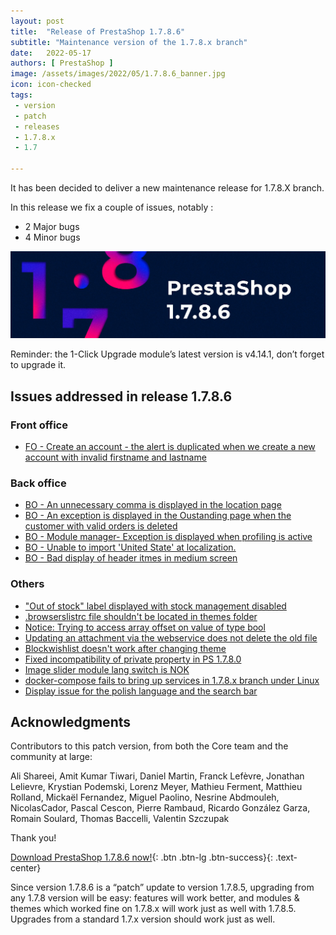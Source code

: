 ```yaml
---
layout: post
title:  "Release of PrestaShop 1.7.8.6"
subtitle: "Maintenance version of the 1.7.8.x branch"
date:   2022-05-17
authors: [ PrestaShop ]
image: /assets/images/2022/05/1.7.8.6_banner.jpg
icon: icon-checked
tags:
 - version
 - patch
 - releases
 - 1.7.8.x
 - 1.7

---
```


It has been decided to deliver a new maintenance release for 1.7.8.X branch.

In this release we fix a couple of issues, notably : 

- 2 Major bugs
- 4 Minor bugs

![1.7.8.6 is available!](/assets/images/2022/05/1.7.8.6_banner.jpg)

Reminder: the 1-Click Upgrade module’s latest version is v4.14.1, don’t forget to upgrade it.

## Issues addressed in release 1.7.8.6

### Front office

- [FO - Create an account - the alert is duplicated when we create a new account with invalid firstname and lastname](https://github.com/PrestaShop/PrestaShop/issues/27876)

### Back office

- [BO - An unnecessary comma is displayed in the location page](https://github.com/PrestaShop/PrestaShop/issues/27897)
- [BO - An exception is displayed in the Oustanding page when the customer with valid orders is deleted](https://github.com/PrestaShop/PrestaShop/issues/27785)
- [BO - Module manager- Exception is displayed when profiling is active](https://github.com/PrestaShop/PrestaShop/issues/27684)
- [BO - Unable to import 'United State' at localization.](https://github.com/PrestaShop/PrestaShop/issues/27156)
- [BO - Bad display of header itmes in medium screen](https://github.com/PrestaShop/PrestaShop/issues/27385)

### Others

- ["Out of stock" label displayed with stock management disabled](https://github.com/PrestaShop/PrestaShop/issues/28097)
- [.browserslistrc file shouldn't be located in themes folder](https://github.com/PrestaShop/PrestaShop/issues/28082)
- [Notice: Trying to access array offset on value of type bool](https://github.com/PrestaShop/PrestaShop/issues/27774)
- [Updating an attachment via the webservice does not delete the old file](https://github.com/PrestaShop/PrestaShop/issues/27690)
- [Blockwishlist doesn't work after changing theme](https://github.com/PrestaShop/PrestaShop/issues/27478)
- [Fixed incompatibility of private property in PS 1.7.8.0](https://github.com/PrestaShop/PrestaShop/issues/26606)
- [Image slider module lang switch is NOK](https://github.com/PrestaShop/PrestaShop/issues/25840)
- [docker-compose fails to bring up services in 1.7.8.x branch under Linux](https://github.com/PrestaShop/PrestaShop/issues/26950)
- [Display issue for the polish language and the search bar](https://github.com/PrestaShop/PrestaShop/issues/27077)

## Acknowledgments

Contributors to this patch version, from both the Core team and the community at large:

Ali Shareei, Amit Kumar Tiwari, Daniel Martin, Franck Lefèvre, Jonathan Lelievre, Krystian Podemski, Lorenz Meyer, Mathieu Ferment, Matthieu Rolland, Mickaël Fernandez, Miguel Paolino, Nesrine Abdmouleh, NicolasCador, Pascal Cescon, Pierre Rambaud, Ricardo González Garza, Romain Soulard, Thomas Baccelli, Valentin Szczupak

Thank you!

[Download PrestaShop 1.7.8.6 now!](https://www.prestashop.com/en/download){: .btn .btn-lg .btn-success}{: .text-center}

Since version 1.7.8.6 is a “patch” update to version 1.7.8.5, upgrading from any 1.7.8 version will be easy: features will work better, and modules & themes which worked fine on 1.7.8.x will work just as well with 1.7.8.5. Upgrades from a standard 1.7.x version should work just as well.

